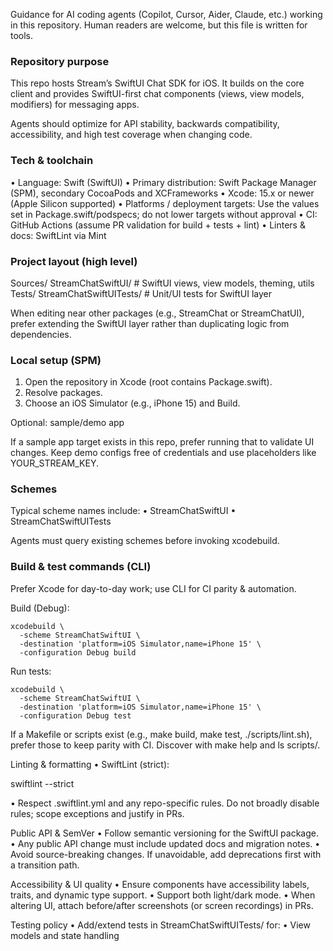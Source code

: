 Guidance for AI coding agents (Copilot, Cursor, Aider, Claude, etc.) working in this repository. Human readers are welcome, but this file is written for tools.

### Repository purpose

This repo hosts Stream’s SwiftUI Chat SDK for iOS. It builds on the core client and provides SwiftUI-first chat components (views, view models, modifiers) for messaging apps.

Agents should optimize for API stability, backwards compatibility, accessibility, and high test coverage when changing code.

### Tech & toolchain
  • Language: Swift (SwiftUI)
  • Primary distribution: Swift Package Manager (SPM), secondary CocoaPods and XCFrameworks
  • Xcode: 15.x or newer (Apple Silicon supported)
  • Platforms / deployment targets: Use the values set in Package.swift/podspecs; do not lower targets without approval
  • CI: GitHub Actions (assume PR validation for build + tests + lint)
  • Linters & docs: SwiftLint via Mint

### Project layout (high level)

Sources/
  StreamChatSwiftUI/       # SwiftUI views, view models, theming, utils
Tests/
  StreamChatSwiftUITests/  # Unit/UI tests for SwiftUI layer

When editing near other packages (e.g., StreamChat or StreamChatUI), prefer extending the SwiftUI layer rather than duplicating logic from dependencies.

### Local setup (SPM)
  1.  Open the repository in Xcode (root contains Package.swift).
  2.  Resolve packages.
  3.  Choose an iOS Simulator (e.g., iPhone 15) and Build.

Optional: sample/demo app

If a sample app target exists in this repo, prefer running that to validate UI changes. Keep demo configs free of credentials and use placeholders like YOUR_STREAM_KEY.

### Schemes

Typical scheme names include:
  • StreamChatSwiftUI
  • StreamChatSwiftUITests

Agents must query existing schemes before invoking xcodebuild.

### Build & test commands (CLI)

Prefer Xcode for day-to-day work; use CLI for CI parity & automation.

Build (Debug):

```
xcodebuild \
  -scheme StreamChatSwiftUI \
  -destination 'platform=iOS Simulator,name=iPhone 15' \
  -configuration Debug build
```

Run tests:

```
xcodebuild \
  -scheme StreamChatSwiftUI \
  -destination 'platform=iOS Simulator,name=iPhone 15' \
  -configuration Debug test
```

If a Makefile or scripts exist (e.g., make build, make test, ./scripts/lint.sh), prefer those to keep parity with CI. Discover with make help and ls scripts/.

Linting & formatting
  • SwiftLint (strict):

swiftlint --strict

  • Respect .swiftlint.yml and any repo-specific rules. Do not broadly disable rules; scope exceptions and justify in PRs.

Public API & SemVer
  • Follow semantic versioning for the SwiftUI package.
  • Any public API change must include updated docs and migration notes.
  • Avoid source-breaking changes. If unavoidable, add deprecations first with a transition path.

Accessibility & UI quality
  • Ensure components have accessibility labels, traits, and dynamic type support.
  • Support both light/dark mode.
  • When altering UI, attach before/after screenshots (or screen recordings) in PRs.

Testing policy
  • Add/extend tests in StreamChatSwiftUITests/ for:
  • View models and state handling